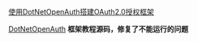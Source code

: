 [使用DotNetOpenAuth搭建OAuth2.0授权框架](http://www.cnblogs.com/newton/p/3409984.html)

[DotNetOpenAuth](http://dotnetopenauth.net/) **框架教程源码，修复了不能运行的问题**